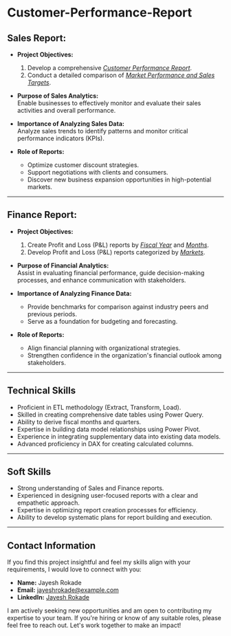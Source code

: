 # Customer-Performance-Report

## Sales Report:
- **Project Objectives:**
  1. Develop a comprehensive _[Customer Performance Report](https://github.com/Jayesh-Rokade/Customer-Performance-Report/blob/main/Customer%20Performance%20Report.pdf)_.
  2. Conduct a detailed comparison of _[Market Performance and Sales Targets](https://github.com/Jayesh-Rokade/Customer-Performance-Report/blob/main/Market%20Performance%20vs%20Target%20Report.pdf)_.

- **Purpose of Sales Analytics:**  
  Enable businesses to effectively monitor and evaluate their sales activities and overall performance.

- **Importance of Analyzing Sales Data:**  
  Analyze sales trends to identify patterns and monitor critical performance indicators (KPIs).

- **Role of Reports:**  
  - Optimize customer discount strategies.  
  - Support negotiations with clients and consumers.  
  - Discover new business expansion opportunities in high-potential markets.

---

## Finance Report:
- **Project Objectives:**
  1. Create Profit and Loss (P&L) reports by _[Fiscal Year](https://github.com/Jayesh-Rokade/Customer-Performance-Report/blob/main/P%26L%20Statement%20by%20Fiscal%20Year.pdf)_ and _[Months](https://github.com/Jayesh-Rokade/Customer-Performance-Report/blob/main/P%26L%20Statement%20by%20Months.pdf)_.
  2. Develop Profit and Loss (P&L) reports categorized by _[Markets](https://github.com/Jayesh-Rokade/Customer-Performance-Report/blob/main/P%26L%20Statement%20by%20Markets.pdf)_.

- **Purpose of Financial Analytics:**  
  Assist in evaluating financial performance, guide decision-making processes, and enhance communication with stakeholders.

- **Importance of Analyzing Finance Data:**  
  - Provide benchmarks for comparison against industry peers and previous periods.  
  - Serve as a foundation for budgeting and forecasting.

- **Role of Reports:**  
  - Align financial planning with organizational strategies.  
  - Strengthen confidence in the organization's financial outlook among stakeholders.

---

## Technical Skills
- Proficient in ETL methodology (Extract, Transform, Load).
- Skilled in creating comprehensive date tables using Power Query.
- Ability to derive fiscal months and quarters.
- Expertise in building data model relationships using Power Pivot.
- Experience in integrating supplementary data into existing data models.
- Advanced proficiency in DAX for creating calculated columns.

---

## Soft Skills
- Strong understanding of Sales and Finance reports.
- Experienced in designing user-focused reports with a clear and empathetic approach.
- Expertise in optimizing report creation processes for efficiency.
- Ability to develop systematic plans for report building and execution.

---

## Contact Information

If you find this project insightful and feel my skills align with your requirements, I would love to connect with you:

- **Name:** Jayesh Rokade  
- **Email:** [jayeshrokade@example.com](jayeshrokade.hire@gmail.com)  
- **LinkedIn:** [Jayesh Rokade](https://in.linkedin.com/in/jayesh-rokade?original_referer=https%3A%2F%2Fwww.bing.com%2F)

I am actively seeking new opportunities and am open to contributing my expertise to your team. If you're hiring or know of any suitable roles, please feel free to reach out. Let's work together to make an impact!
